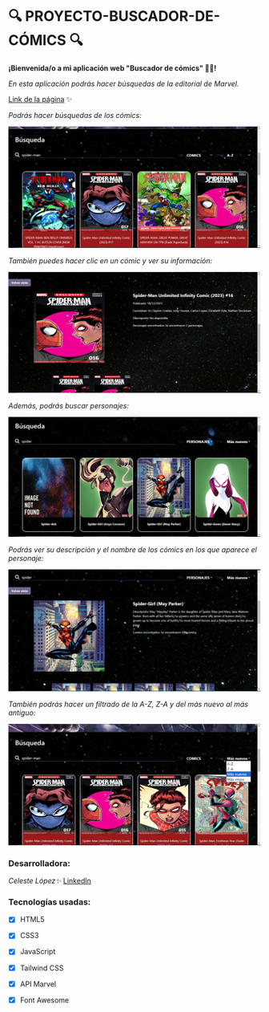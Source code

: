 # 🔍 PROYECTO-BUSCADOR-DE-CÓMICS 🔍

**¡Bienvenida/o a mi aplicación web "Buscador de cómics" 🦹‍♂️!** 

*En esta aplicación podrás hacer búsquedas de la editorial de Marvel.*

[Link de la página](https://develop--bright-sawine-31fb78.netlify.app/) ✨



*Podrás hacer búsquedas de los cómics:*

![Búsqueda de cómic](/images/busqueda-comic.png)



*También puedes hacer clic en un cómic y ver su información:*

![Información de cómic](/images/info-comic.png)



*Además, podrás buscar personajes:*

![busqueda personjaes](/images/busqueda-personaje.png)


*Podrás ver su descripción y el nombre de los cómics en los que aparece el personaje:*

![Información de personaje](/images/info-personaje.png)



*También podrás hacer un filtrado de la A-Z, Z-A y del más nuevo al más antiguo:*

![Filtrado](/images/filtrado.png)




### Desarrolladora:

*Celeste López✨* [LinkedIn](https://www.linkedin.com/in/celeste-l%C3%B3pez-879a03298/)


### Tecnologías usadas:
- [x] HTML5
- [x] CSS3
- [x] JavaScript
- [x] Tailwind CSS
- [x] API Marvel
- [x] Font Awesome









